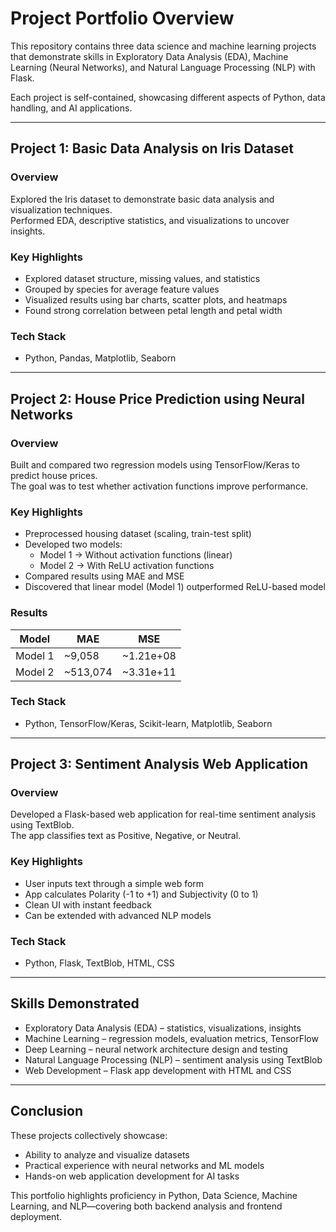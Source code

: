 # Project Portfolio Overview  

This repository contains three data science and machine learning projects that demonstrate skills in Exploratory Data Analysis (EDA), Machine Learning (Neural Networks), and Natural Language Processing (NLP) with Flask.  

Each project is self-contained, showcasing different aspects of Python, data handling, and AI applications.  

---

## Project 1: Basic Data Analysis on Iris Dataset  

### Overview  
Explored the Iris dataset to demonstrate basic data analysis and visualization techniques.  
Performed EDA, descriptive statistics, and visualizations to uncover insights.  

### Key Highlights  
- Explored dataset structure, missing values, and statistics  
- Grouped by species for average feature values  
- Visualized results using bar charts, scatter plots, and heatmaps  
- Found strong correlation between petal length and petal width  

### Tech Stack  
- Python, Pandas, Matplotlib, Seaborn  

---

## Project 2: House Price Prediction using Neural Networks  

### Overview  
Built and compared two regression models using TensorFlow/Keras to predict house prices.  
The goal was to test whether activation functions improve performance.  

### Key Highlights  
- Preprocessed housing dataset (scaling, train-test split)  
- Developed two models:  
  - Model 1 → Without activation functions (linear)  
  - Model 2 → With ReLU activation functions  
- Compared results using MAE and MSE  
- Discovered that linear model (Model 1) outperformed ReLU-based model  

### Results  
| Model   | MAE       | MSE        |  
|---------|-----------|------------|  
| Model 1 | ~9,058    | ~1.21e+08  |  
| Model 2 | ~513,074  | ~3.31e+11  |  

### Tech Stack  
- Python, TensorFlow/Keras, Scikit-learn, Matplotlib, Seaborn  

---

## Project 3: Sentiment Analysis Web Application  

### Overview  
Developed a Flask-based web application for real-time sentiment analysis using TextBlob.  
The app classifies text as Positive, Negative, or Neutral.  

### Key Highlights  
- User inputs text through a simple web form  
- App calculates Polarity (-1 to +1) and Subjectivity (0 to 1)  
- Clean UI with instant feedback  
- Can be extended with advanced NLP models  

### Tech Stack  
- Python, Flask, TextBlob, HTML, CSS  

---

## Skills Demonstrated  

- Exploratory Data Analysis (EDA) – statistics, visualizations, insights  
- Machine Learning – regression models, evaluation metrics, TensorFlow  
- Deep Learning – neural network architecture design and testing  
- Natural Language Processing (NLP) – sentiment analysis using TextBlob  
- Web Development – Flask app development with HTML and CSS  

---

## Conclusion  

These projects collectively showcase:  
- Ability to analyze and visualize datasets  
- Practical experience with neural networks and ML models  
- Hands-on web application development for AI tasks  

This portfolio highlights proficiency in Python, Data Science, Machine Learning, and NLP—covering both backend analysis and frontend deployment.  
